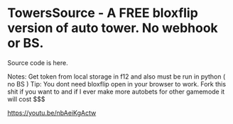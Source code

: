 # TowersSource - A FREE bloxflip version of auto tower. No webhook or BS.

Source code is here.

Notes: Get token from local storage in f12 and also must be run in python ( no BS ) 
Tip: You dont need bloxflip open in your browser to work.
Fork this shit if you want to and if I ever make more autobets for other gamemode it will cost $$$

https://youtu.be/nbAeiKgActw
